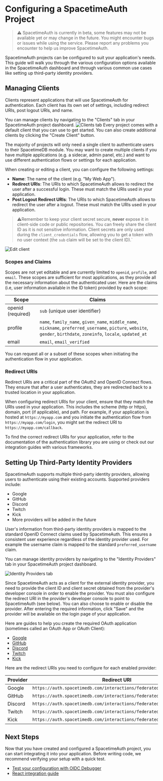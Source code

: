 # Configuring a SpacetimeAuth Project

> ⚠️ SpacetimeAuth is currently in beta, some features may not be available yet or may change in the future. You might encounter bugs or issues while using the service. Please report any problems you encounter to help us improve SpacetimeAuth.

SpacetimeAuth projects can be configured to suit your application's needs.
This guide will walk you through the various configuration options available in the
SpacetimeAuth dashboard and through various common use cases like setting up
third-party identity providers.

## Managing Clients

Clients represent applications that will use SpacetimeAuth for authentication.
Each client has its own set of settings, including redirect URIs,
post logout URIs, and name.

You can manage clients by navigating to the "Clients" tab in your
SpacetimeAuth project dashboard.
![Clients tab](https://tmp-unreal-engine-tutorial-images.nyc3.digitaloceanspaces.com/spacetimeauth-clients-tab.png)
Every project comes with a default client that you can use to get started.
You can also create additional clients by clicking the "Create Client" button.

The majority of projects will only need a single client to authenticate users to
their SpacetimeDB module. You may want to create multiple clients if you have
multiple applications (e.g. a sidecar, admin panel, etc.) and want to use different
authentication flows or settings for each application.

When creating or editing a client, you can configure the following settings:

- **Name**: The name of the client (e.g. "My Web App").
- **Redirect URIs**: The URIs to which SpacetimeAuth allows to redirect
  the user after a successful login. These must match the URIs used in your application.
- **Post Logout Redirect URIs**: The URIs to which SpacetimeAuth allows to redirect
  the user after a logout. These must match the URIs used in your application.

> ⚠️Remember to keep your client secret secure, **never** expose it in client-side code or public repositories. You can freely share the client ID as it is not sensitive information. Client secrets are only used during the `client_credentials` flow, allowing you to get a token with no user context (the `sub` claim will be set to the client ID).`

![Edit client](https://tmp-unreal-engine-tutorial-images.nyc3.digitaloceanspaces.com/spacetimeauth-edit-client.png)

### Scopes and Claims

Scopes are not yet editable and are currently limited to `openid`, `profile`,
and `email`. These scopes are sufficient for most applications, as they provide
all the necessary information about the authenticated user.
Here are the claims (i.e, user information available in the ID token) provided by
each scope:

| Scope             | Claims                                                                                                                                                                |
| ----------------- | --------------------------------------------------------------------------------------------------------------------------------------------------------------------- |
| openid (required) | `sub` (unique user identifier)                                                                                                                                        |
| profile           | `name`, `family_name`, `given_name`, `middle_name`, `nickname`, `preferred_username`, `picture`, `website`, `gender`, `birthdate`, `zoneinfo`, `locale`, `updated_at` |
| email             | `email`, `email_verified`                                                                                                                                             |

You can request all or a subset of these scopes when initiating the
authentication flow in your application.

### Redirect URIs

Redirect URIs are a critical part of the OAuth2 and OpenID Connect flows.
They ensure that after a user authenticates, they are redirected back to a
trusted location in your application.

When configuring redirect URIs for your client, ensure that they match the URIs
used in your application. This includes the scheme (http or https), domain,
port (if applicable), and path.
For example, if your application is hosted at `https://myapp.com` and you
initiate the authentication flow from `https://myapp.com/login`, you might
set the redirect URI to `https://myapp.com/callback`.

To find the correct redirect URIs for your application, refer to the
documentation of the authentication library you are using or check out our
integration guides with various frameworks.

## Setting Up Third-Party Identity Providers

SpacetimeAuth supports multiple third-party identity providers, allowing users to
authenticate using their existing accounts. Supported providers include:

- Google
- GitHub
- Discord
- Twitch
- Kick
- More providers will be added in the future

User's information from third-party identity providers is mapped to the standard
OpenID Connect claims used by SpacetimeAuth. This ensures a consistent user
experience regardless of the identity provider used.
For example the username claim is mapped to the standard `preferred_username` claim.

You can manage identity providers by navigating to the "Identity Providers" tab
in your SpacetimeAuth project dashboard.

![Identity Providers tab](https://tmp-unreal-engine-tutorial-images.nyc3.digitaloceanspaces.com/spacetimeauth-identity-providers.png)

Since SpacetimeAuth acts as a client for the external identity provider,
you need to provide the client ID and client secret obtained
from the provider's developer console in order to enable the provider.
You must also configure the redirect URI in the provider's developer console to
point to SpacetimeAuth (see below).
You can also choose to enable or disable the provider.
After entering the required information, click "Save" and the provider will be
available on the login page of your application.

Here are guides to help you create the required OAuth application (sometimes
called an OAuth App or OAuth Client):

- [Google](https://developers.google.com/identity/gsi/web/guides/get-google-api-clientid#get_your_google_api_client_id)
- [GitHub](https://docs.github.com/en/apps/oauth-apps/building-oauth-apps/creating-an-oauth-app)
- [Discord](https://discord.com/developers/docs/quick-start/getting-started#step-1-creating-an-app)
- [Twitch](https://dev.twitch.tv/docs/authentication/register-app/)
- [Kick](https://docs.kick.com/getting-started/kick-apps-setup)

Here are the redirect URIs you need to configure for each enabled provider:

| Provider | Redirect URI                                                           |
| -------- | ---------------------------------------------------------------------- |
| Google   | `https://auth.spacetimedb.com/interactions/federated/callback/google`  |
| GitHub   | `https://auth.spacetimedb.com/interactions/federated/callback/github`  |
| Discord  | `https://auth.spacetimedb.com/interactions/federated/callback/discord` |
| Twitch   | `https://auth.spacetimedb.com/interactions/federated/callback/twitch`  |
| Kick     | `https://auth.spacetimedb.com/interactions/federated/callback/kick`    |

## Next Steps

Now that you have created and configured a SpacetimeAuth project, you can
start integrating it into your application. Before writing code, we recommend
verifying your setup with a quick test.

- [Test your configuration with OIDC Debugger](/docs/spacetimeauth/testing-authentication)
- [React integration guide](/docs/spacetimeauth/react-integration)
